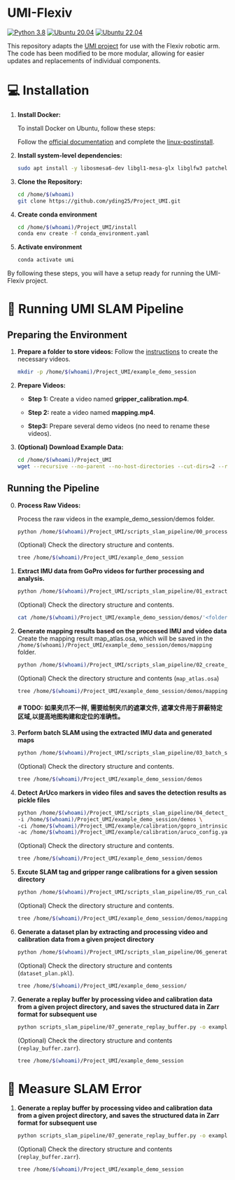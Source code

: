 # UMI-Flexiv

[![Python 3.8](https://img.shields.io/badge/python-3.8-blue.svg)](https://www.python.org/downloads/release/python-370/)
[![Ubuntu 20.04](https://img.shields.io/badge/Ubuntu-20.04-orange.svg)](https://releases.ubuntu.com/20.04/)
[![Ubuntu 22.04](https://img.shields.io/badge/Ubuntu-22.04-orange.svg)](https://releases.ubuntu.com/22.04/)

This repository adapts the [UMI project](https://umi-gripper.github.io/) for use with the Flexiv robotic arm. The code has been modified to be more modular, allowing for easier updates and replacements of individual components.

# 💻 Installation

1. **Install Docker:**

    To install Docker on Ubuntu, follow these steps:

    Follow the [official documentation](https://docs.docker.com/engine/install/ubuntu/) and complete the [linux-postinstall](https://docs.docker.com/engine/install/linux-postinstall/).

2. **Install system-level dependencies:**

    ```bash
    sudo apt install -y libosmesa6-dev libgl1-mesa-glx libglfw3 patchelf
    ```

3. **Clone the Repository:**

    ```bash
    cd /home/$(whoami)
    git clone https://github.com/yding25/Project_UMI.git
    ```

4. **Create conda environment**
    ```bash
    cd /home/$(whoami)/Project_UMI/install
    conda env create -f conda_environment.yaml
    ```

5. **Activate environment**
    ```bash
    conda activate umi
    ```

By following these steps, you will have a setup ready for running the UMI-Flexiv project.


# 🚀 Running UMI SLAM Pipeline

## Preparing the Environment

1. **Prepare a folder to store videos:** 
    Follow the [instructions](https://swanky-sphere-ad1.notion.site/UMI-Data-Collection-Tutorial-4db1a1f0f2aa4a2e84d9742720428b4c?pvs=4) to create the necessary videos.

   ```bash
   mkdir -p /home/$(whoami)/Project_UMI/example_demo_session
   ```

2. **Prepare Videos:** 

    - **Step 1:** Create a video named **gripper_calibration.mp4**.

    - **Step 2:** reate a video named **mapping.mp4**.

    - **Step3:** Prepare several demo videos (no need to rename these videos).

3. **(Optional) Download Example Data:**

    ```bash
    cd /home/$(whoami)/Project_UMI
    wget --recursive --no-parent --no-host-directories --cut-dirs=2 --relative --reject="index.html*" --no-check-certificate https://real.stanford.edu/umi/data/example_demo_session/
    ```

## Running the Pipeline

0. **Process Raw Videos:** 

    Process the raw videos in the example_demo_session/demos folder.

    ```bash
    python /home/$(whoami)/Project_UMI/scripts_slam_pipeline/00_process_videos.py
    ```

    (Optional) Check the directory structure and contents.
    ```bash
    tree /home/$(whoami)/Project_UMI/example_demo_session
    ```


1. **Extract IMU data from GoPro videos for further processing and analysis.** 

    ```bash
    python /home/$(whoami)/Project_UMI/scripts_slam_pipeline/01_extract_gopro_imu.py
    ```

    (Optional) Check the directory structure and contents.
    ```bash
    cat /home/$(whoami)/Project_UMI/example_demo_session/demos/'<folder name>'/imu_data.json
    ```

2. **Generate mapping results based on the processed IMU and video data** 
    Create the mapping result map_atlas.osa, which will be saved in the `/home/$(whoami)/Project_UMI/example_demo_session/demos/mapping` folder.

    ```bash
    python /home/$(whoami)/Project_UMI/scripts_slam_pipeline/02_create_map.py --input_dir /home/$(whoami)/Project_UMI/example_demo_session/demos/mapping --map_path /home/$(whoami)/Project_UMI/example_demo_session/demos/mapping/map_atlas.osa
    ```

    (Optional) Check the directory structure and contents (`map_atlas.osa`)
    ```bash
    tree /home/$(whoami)/Project_UMI/example_demo_session/demos/mapping
    ```

    #### \# TODO: 如果夹爪不一样, 需要绘制夹爪的遮罩文件, 遮罩文件用于屏蔽特定区域,以提高地图构建和定位的准确性。

3. **Perform batch SLAM using the extracted IMU data and generated maps** 

    ```bash
    python /home/$(whoami)/Project_UMI/scripts_slam_pipeline/03_batch_slam.py --input_dir /home/$(whoami)/Project_UMI/example_demo_session/demos --map_path /home/$(whoami)/Project_UMI/example_demo_session/demos/mapping/map_atlas.osa
    ```

    (Optional) Check the directory structure and contents.
    ```bash
    tree /home/$(whoami)/Project_UMI/example_demo_session/demos
    ```

4. **Detect ArUco markers in video files and saves the detection results as pickle files** 

    ```bash
    python /home/$(whoami)/Project_UMI/scripts_slam_pipeline/04_detect_aruco.py \
    -i /home/$(whoami)/Project_UMI/example_demo_session/demos \
    -ci /home/$(whoami)/Project_UMI/example/calibration/gopro_intrinsics_2_7k.json \
    -ac /home/$(whoami)/Project_UMI/example/calibration/aruco_config.yaml
    ```

    (Optional) Check the directory structure and contents.
    ```bash
    tree /home/$(whoami)/Project_UMI/example_demo_session/demos
    ```

5. **Excute SLAM tag and gripper range calibrations for a given session directory** 

    ```bash
    python /home/$(whoami)/Project_UMI/scripts_slam_pipeline/05_run_calibrations.py /home/$(whoami)/Project_UMI/example_demo_session
    ```

    (Optional) Check the directory structure and contents.
    ```bash
    tree /home/$(whoami)/Project_UMI/example_demo_session/demos/mapping
    ```

6. **Generate a dataset plan by extracting and processing video and calibration data from a given project directory** 

    ```bash
    python /home/$(whoami)/Project_UMI/scripts_slam_pipeline/06_generate_dataset_plan.py -i /home/$(whoami)/Project_UMI/example_demo_session
    ```

    (Optional) Check the directory structure and contents (`dataset_plan.pkl`).
    ```bash
    tree /home/$(whoami)/Project_UMI/example_demo_session/
    ```

<!-- ```
Found following cameras:
camera_serial
C3441328164125    5
Name: count, dtype: int64
Assigned camera_idx: right=0; left=1; non_gripper=2,3...
             camera_serial  gripper_hw_idx                                     example_vid
camera_idx                                                                                
0           C3441328164125               0  demo_C3441328164125_2024.01.10_10.57.34.882133
99% of raw data are used.
defaultdict(<function main.<locals>.<lambda> at 0x7f471feb2310>, {})
n_dropped_demos 0
```` -->
<!-- 
For this dataset, 99% of the data are useable (successful SLAM), with 0 demonstrations dropped. If your dataset has a low SLAM success rate, double check if you carefully followed our [data collection instruction](https://swanky-sphere-ad1.notion.site/UMI-Data-Collection-Instruction-4db1a1f0f2aa4a2e84d9742720428b4c).  -->

<!-- Despite our significant effort on robustness improvement, OBR_SLAM3 is still the most fragile part of UMI pipeline. If you are an expert in SLAM, please consider contributing to our fork of [OBR_SLAM3](https://github.com/cheng-chi/ORB_SLAM3) which is specifically optimized for UMI workflow. -->

7. **Generate a replay buffer by processing video and calibration data from a given project directory, and saves the structured data in Zarr format for subsequent use** 

    ```bash
    python scripts_slam_pipeline/07_generate_replay_buffer.py -o example_demo_session/dataset.zarr.zip example_demo_session
    ```

    (Optional) Check the directory structure and contents (`replay_buffer.zarr`).
    ```bash
    tree /home/$(whoami)/Project_UMI/example_demo_session
    ```

# 📏 Measure SLAM Error 

1. **Generate a replay buffer by processing video and calibration data from a given project directory, and saves the structured data in Zarr format for subsequent use** 

    ```bash
    python scripts_slam_pipeline/07_generate_replay_buffer.py -o example_demo_session/dataset.zarr.zip example_demo_session
    ```

    (Optional) Check the directory structure and contents (`replay_buffer.zarr`).
    ```bash
    tree /home/$(whoami)/Project_UMI/example_demo_session
    ```

<!-- # 🧠 Training Diffusion Policy
Single-GPU training. Tested to work on RTX3090 24GB.
```bash
python train.py --config-name=train_diffusion_unet_timm_umi_workspace task.dataset_path=example_demo_session/dataset.zarr.zip
```

Multi-GPU training.
```bash
accelerate --num_processes <ngpus> train.py --config-name=train_diffusion_unet_timm_umi_workspace task.dataset_path=example_demo_session/dataset.zarr.zip
```

Downloading in-the-wild cup arrangement dataset (processed).
```bash
wget https://real.stanford.edu/umi/data/zarr_datasets/cup_in_the_wild.zarr.zip
```

Multi-GPU training.
```bash
accelerate --num_processes <ngpus> train.py --config-name=train_diffusion_unet_timm_umi_workspace task.dataset_path=cup_in_the_wild.zarr.zip
```

## 🦾 Real-world Deployment
In this section, we will demonstrate our real-world deployment/evaluation system with the cup arrangement policy. While this policy setup only requires a single arm and camera, the our system supports up to 2 arms and unlimited number of cameras.

### ⚙️ Hardware Setup
1. Build deployment hardware according to our [Hardware Guide](https://docs.google.com/document/d/1TPYwV9sNVPAi0ZlAupDMkXZ4CA1hsZx7YDMSmcEy6EU).
2. Setup UR5 with teach pendant:
    * Obtain IP address and update [eval_robots_config.yaml](example/eval_robots_config.yaml)/robots/robot_ip.
    * In Installation > Payload
        * Set mass to 1.81 kg
        * Set center of gravity to (2, -6, 37)mm, CX/CY/CZ.
    * TCP will be set automatically by the eval script.
    * On UR5e, switch control mode to remote.

    If you are using Franka, follow this [instruction](franka_instruction.md).
3. Setup WSG50 gripper with web interface:
    * Obtain IP address and update [eval_robots_config.yaml](example/eval_robots_config.yaml)/grippers/gripper_ip.
    * In Settings > Command Interface
        * Disable "Use text based Interface"
        * Enable CRC
    * In Scripting > File Manager
        * Upload [umi/real_world/cmd_measure.lua](umi/real_world/cmd_measure.lua)
    * In Settings > System
        * Enable Startup Script
        * Select `/user/cmd_measure.lua` you just uploaded.
4. Setup GoPro:
    * Install GoPro Labs [firmware](https://gopro.com/en/us/info/gopro-labs).
    * Set date and time.
    * Scan the following QR code for clean HDMI output 
    <br><img width="50%" src="assets/QR-MHDMI1mV0r27Tp60fWe0hS0sLcFg1dV.png">
5. Setup [3Dconnexion SpaceMouse](https://www.amazon.com/3Dconnexion-SpaceMouse-Wireless-universal-receiver/dp/B079V367MM):
    * Install libspnav `sudo apt install libspnav-dev spacenavd`
    * Start spnavd `sudo systemctl start spacenavd`

### 🤗 Reproducing the Cup Arrangement Policy ☕
Our in-the-wild cup arragement policy is trained with the distribution of ["espresso cup with saucer"](https://www.amazon.com/s?k=espresso+cup+with+saucer) on Amazon across 30 different locations around Stanford. We created a [Amazon shopping list](https://www.amazon.com/hz/wishlist/ls/Q0T8U2N5U3IU?ref_=wl_share) for all cups used for training. We published the processed [Zarr dataset and](https://real.stanford.edu/umi/data/zarr_datasets) pre-trained [checkpoint](https://real.stanford.edu/umi/data/pretrained_models/) (finetuned CLIP ViT-L backbone).

<img width="90%" src="assets/umi_cup.gif">

Download pre-trained checkpoint.
```bash
wget https://real.stanford.edu/umi/data/pretrained_models/cup_wild_vit_l_1img.ckpt
```

Grant permission to the HDMI capture card.
```bash
sudo chmod -R 777 /dev/bus/usb
```

Launch eval script.
```bash
python eval_real.py --robot_config=example/eval_robots_config.yaml -i cup_wild_vit_l.ckpt -o data/eval_cup_wild_example
```
After the script started, use your spacemouse to control the robot and the gripper (spacemouse buttons). Press `C` to start the policy. Press `S` to stop.

If everything are setup correctly, your robot should be able to rotate the cup and placing it onto the saucer, anywhere 🎉

Known issue ⚠️: The policy doesn't work well under direct sunlight, since the dataset was collected during a rainiy week at Stanford.

## 🏷️ License
This repository is released under the MIT license. See [LICENSE](LICENSE) for additional details.

## 🙏 Acknowledgement
* Our GoPro SLAM pipeline is adapted from [Steffen Urban](https://github.com/urbste)'s [fork](https://github.com/urbste/ORB_SLAM3) of [OBR_SLAM3](https://github.com/UZ-SLAMLab/ORB_SLAM3).
* We used [Steffen Urban](https://github.com/urbste)'s [OpenImuCameraCalibrator](https://github.com/urbste/OpenImuCameraCalibrator/) for camera and IMU calibration.
* The UMI gripper's core mechanism is adpated from [Push/Pull Gripper](https://www.thingiverse.com/thing:2204113) by [John Mulac](https://www.thingiverse.com/3dprintingworld/designs).
* UMI's soft finger is adapted from [Alex Alspach](http://alexalspach.com/)'s original design at TRI. -->
